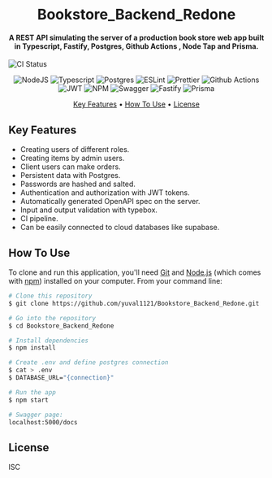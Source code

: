 <h1 align="center">
  <br>
  <br>
  Bookstore_Backend_Redone
  <br>
</h1>

<h4 align="center">A REST API simulating the server of a production book store web app built in Typescript, Fastify, Postgres, Github Actions , Node Tap and Prisma</a>.</h4>

![CI Status](https://github.com/yuval1121/Coffeeshop_Backend_Redone/actions/workflows/github-actions.yml/badge.svg)

<p align="center">
    <img src="https://img.shields.io/badge/Node.js-339933?style=for-the-badge&logo=nodedotjs&logoColor=white"
         alt="NodeJS">
    <img src="https://img.shields.io/badge/TypeScript-007ACC?style=for-the-badge&logo=typescript&logoColor=white"
         alt="Typescript">
    <img src="https://img.shields.io/badge/postgres-%23316192.svg?style=for-the-badge&logo=postgresql&logoColor=white"
         alt="Postgres">
    <img src="https://img.shields.io/badge/eslint-3A33D1?style=for-the-badge&logo=eslint&logoColor=white"
         alt="ESLint">
    <img src="https://img.shields.io/badge/prettier-1A2C34?style=for-the-badge&logo=prettier&logoColor=F7BA3E"
         alt="Prettier">
    <img src="https://img.shields.io/badge/github%20actions-%232671E5.svg?style=for-the-badge&logo=githubactions&logoColor=white"
         alt="Github Actions">
    <img src="https://img.shields.io/badge/JWT-000000?style=for-the-badge&logo=JSON%20web%20tokens&logoColor=white"
         alt="JWT">
    <img src="https://img.shields.io/badge/npm-CB3837?style=for-the-badge&logo=npm&logoColor=white"
         alt="NPM">
     <img src="https://img.shields.io/badge/Swagger-85EA2D?style=for-the-badge&logo=Swagger&logoColor=white"
         alt="Swagger">
    <img src="https://img.shields.io/badge/fastify-%23000000.svg?style=for-the-badge&logo=fastify&logoColor=white"
         alt="Fastify">
    <img src="https://img.shields.io/badge/Prisma-3982CE?style=for-the-badge&logo=Prisma&logoColor=white"
         alt="Prisma">

</p>

<p align="center">
  <a href="#key-features">Key Features</a> •
  <a href="#how-to-use">How To Use</a> •
  <a href="#license">License</a>
</p>

## Key Features

- Creating users of different roles.
- Creating items by admin users.
- Client users can make orders.
- Persistent data with Postgres.
- Passwords are hashed and salted.
- Authentication and authorization with JWT tokens.
- Automatically generated OpenAPI spec on the server.
- Input and output validation with typebox.
- CI pipeline.
- Can be easily connected to cloud databases like supabase.

## How To Use

To clone and run this application, you'll need [Git](https://git-scm.com) and [Node.js](https://nodejs.org/en/download/) (which comes with [npm](http://npmjs.com)) installed on your computer. From your command line:

```bash
# Clone this repository
$ git clone https://github.com/yuval1121/Bookstore_Backend_Redone.git 

# Go into the repository
$ cd Bookstore_Backend_Redone

# Install dependencies
$ npm install

# Create .env and define postgres connection
$ cat > .env
$ DATABASE_URL="{connection}"

# Run the app
$ npm start

# Swagger page:
localhost:5000/docs
```
## License

ISC

